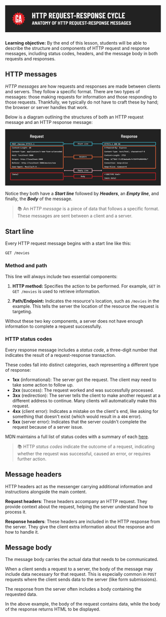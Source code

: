 # ![HTTP Request-Response Cycle - Anatomy of HTTP Request-Response Messages](./assets/hero.png)

**Learning objective:** By the end of this lesson, students will be able to describe the structure and components of HTTP request and response messages, including status codes, headers, and the message body in both requests and responses.

## HTTP messages

*HTTP messages* are how requests and responses are made between clients and servers. They follow a specific format. There are two types of messages: those making requests for information and those responding to those requests. Thankfully, we typically do not have to craft these by hand; the browser or server handles that work.

Below is a diagram outlining the structures of both an HTTP request message and an HTTP response message:

![Request-Response Message Anatomy](./assets/http-req-res-msg-anatomy.png)

Notice they both have a ***Start line*** followed by ***Headers***, an ***Empty line***, and finally, the ***Body*** of the message.

> 📚 An *HTTP message* is a piece of data that follows a specific format. These messages are sent between a client and a server.

## Start line

Every HTTP request message begins with a start line like this:

```plaintext
GET /movies
```

### Method and path

This line will always include two essential components:

1. **HTTP method:** Specifies the action to be performed. For example, `GET` in `GET /movies` is used to retrieve information.

2. **Path/Endpoint:** Indicates the resource's location, such as `/movies` in the example. This tells the server the location of the resource the request is targeting.

Without these two key components, a server does not have enough information to complete a request successfully.

### HTTP status codes

Every response message includes a *status code*, a three-digit number that indicates the result of a request-response transaction.

These codes fall into distinct categories, each representing a different type of response:

- **1xx** (informational): The server got the request. The client may need to take some action to follow up.
- **2xx** (success): The request worked and was successfully processed.
- **3xx** (redirection): The server tells the client to make another request at a different address to continue. Many clients will automatically make this request.
- **4xx** (client error): Indicates a mistake on the client's end, like asking for something that doesn't exist (which would result in a `404` error).
- **5xx** (server error): Indicates that the server couldn't complete the request because of a server issue.

MDN maintains a full list of status codes with a summary of each [here](https://developer.mozilla.org/en-US/docs/Web/HTTP/Status).

> 📚 HTTP *status codes* indicate the outcome of a request, indicating whether the request was successful, caused an error, or requires further action.

## Message headers

HTTP headers act as the messenger carrying additional information and instructions alongside the main content.

**Request headers**: These headers accompany an HTTP request. They provide context about the request, helping the server understand how to process it.

**Response headers**: These headers are included in the HTTP response from the server. They give the client extra information about the response and how to handle it.

## Message body

The message body carries the actual data that needs to be communicated.

When a client sends a request to a server, the body of the message may include data necessary for that request. This is especially common in `POST` requests where the client sends data to the server (like form submissions).

The response from the server often includes a body containing the requested data.

In the above example, the body of the request contains data, while the body of the response returns HTML to be displayed.

